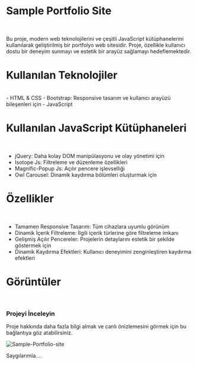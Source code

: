 

# Sample Portfolio Site
<br/>

Bu proje, modern web teknolojilerini ve çeşitli JavaScript kütüphanelerini kullanılarak geliştirilmiş bir portfolyo web sitesidir. 
Proje, özellikle kullanıcı dostu bir deneyim sunmayı ve estetik bir arayüz sağlamayı hedeflemektedir.

# Kullanılan Teknolojiler
<br/>
- HTML & CSS
- Bootstrap: Responsive tasarım ve kullanıcı arayüzü bileşenleri için
- JavaScript

# Kullanılan JavaScript Kütüphaneleri
<br/>

- jQuery: Daha kolay DOM manipülasyonu ve olay yönetimi için
- Isotope Js: Filtreleme ve düzenleme özellikleri
- Magnific-Popup Js: Açılır pencere işlevselliği
- Owl Carousel: Dinamik kaydırma bölümleri oluşturmak için

# Özellikler
<br/>

- Tamamen Responsive Tasarım: Tüm cihazlara uyumlu görünüm
- Dinamik İçerik Filtreleme: İlgili içerik türlerine göre filtreleme imkanı
- Gelişmiş Açılır Pencereler: Projelerin detaylarını estetik bir şekilde göstermek için
- Dinamik Kaydırma Efektleri: Kullanıcı deneyimini zenginleştiren kaydırma efektleri
  

# Görüntüler
<br/>
<h3>Projeyi İnceleyin</h3>
Proje hakkında daha fazla bilgi almak ve canlı önizlemesini görmek için bu bağlantıya göz atabilirsiniz.



![Sample-Portfolio-site](https://github.com/user-attachments/assets/a45469c3-894b-448a-b82b-bf55293c5695)



Saygılarımla....



